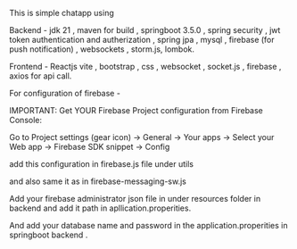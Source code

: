 This is simple chatapp using


Backend - jdk 21 , maven for build ,  springboot 3.5.0 , spring security , jwt token authentication and autherization , spring jpa , mysql , firebase (for push notification) , websockets , storm.js, lombok. 

Frontend - Reactjs vite , bootstrap , css  , websocket , socket.js , firebase , axios for api call.


For configuration of firebase -
  
   IMPORTANT: Get YOUR Firebase Project configuration from Firebase Console:
  
  
   Go to Project settings (gear icon) -> General -> Your apps -> Select your Web app -> Firebase SDK snippet -> Config
   
   
   add this configuration in firebase.js file under utils 
   
   
   and also same it as in firebase-messaging-sw.js
  
  
   Add your firebase administrator json file in under resources folder in backend and add it path in apllication.properities.


And add your database name and password in the application.properities in springboot backend . 
